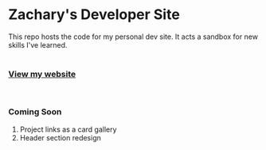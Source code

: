 <h1>Zachary's Developer Site</h1>
This repo hosts the code for my personal dev site. It acts a sandbox for new skills I've learned.
<br>
<br>
<a href="https://zacharyjpeter.github.io"><h3>View my website</h3></a>
<br>
<h3>Coming Soon</h3>
<ol>
  <li>Project links as a card gallery</li>
  <li>Header section redesign</li>
</ol>
